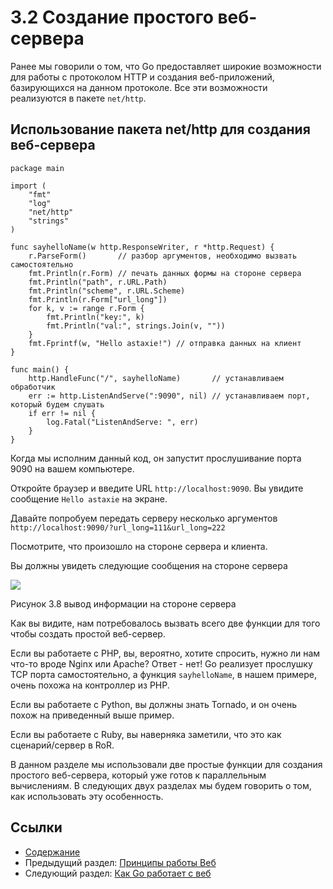 # 3.2 Создание простого веб-сервера

Ранее мы говорили о том, что Go предоставляет широкие возможности для работы с протоколом HTTP и создания веб-приложений, базирующихся на данном протоколе. Все эти возможности реализуются в пакете `net/http`.

## Использование пакета net/http для создания веб-сервера

```
package main

import (
	"fmt"
	"log"
	"net/http"
	"strings"
)

func sayhelloName(w http.ResponseWriter, r *http.Request) {
	r.ParseForm()       // разбор аргументов, необходимо вызвать самостоятельно
	fmt.Println(r.Form) // печать данных формы на стороне сервера
	fmt.Println("path", r.URL.Path)
	fmt.Println("scheme", r.URL.Scheme)
	fmt.Println(r.Form["url_long"])
	for k, v := range r.Form {
		fmt.Println("key:", k)
		fmt.Println("val:", strings.Join(v, ""))
	}
	fmt.Fprintf(w, "Hello astaxie!") // отправка данных на клиент
}

func main() {
	http.HandleFunc("/", sayhelloName)       // устанавливаем обработчик
	err := http.ListenAndServe(":9090", nil) // устанавливаем порт, который будем слушать
	if err != nil {
		log.Fatal("ListenAndServe: ", err)
	}
}
```

Когда мы исполним данный код, он запустит прослушивание порта 9090 на вашем компьютере.

Откройте браузер и введите URL `http://localhost:9090`. Вы увидите сообщение `Hello astaxie` на экране.

Давайте попробуем передать серверу несколько аргументов `http://localhost:9090/?url_long=111&url_long=222`

Посмотрите, что произошло на стороне сервера и клиента.

Вы должны увидеть следующие сообщения на стороне сервера

![](images/3.2.goweb.png)

Рисунок 3.8 вывод информации на стороне сервера

Как вы видите, нам потребовалось вызвать всего две функции для того чтобы создать простой веб-сервер.

Если вы работаете с PHP, вы, вероятно, хотите спросить, нужно ли нам что-то вроде Nginx или Apache? Ответ - нет! Go реализует прослушку TCP порта самостоятельно, а функция `sayhelloName`, в нашем примере, очень похожа на контроллер из PHP.

Если вы работаете с Python, вы должны знать Tornado, и он очень похож на приведенный выше пример.

Если вы работаете с Ruby, вы наверняка заметили, что это как сценарий/сервер в RoR.

В данном разделе мы использовали две простые функции для создания простого веб-сервера, который уже готов к параллельным вычислениям. В следующих двух разделах мы будем говорить о том, как использовать эту особенность.

## Ссылки

* [Содержание](preface.md)
* Предыдущий раздел: [Принципы работы Веб](03.1.md)
* Следующий раздел: [Как Go работает с веб](03.3.md)
